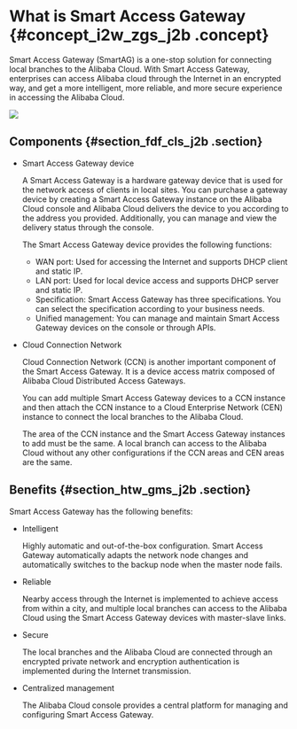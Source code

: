 # What is Smart Access Gateway {#concept_i2w_zgs_j2b .concept}

Smart Access Gateway \(SmartAG\) is a one-stop solution for connecting local branches to the Alibaba Cloud. With Smart Access Gateway, enterprises can access Alibaba cloud through the Internet in an encrypted way, and get a more intelligent, more reliable, and more secure experience in accessing the Alibaba Cloud.

![](http://static-aliyun-doc.oss-cn-hangzhou.aliyuncs.com/assets/img/15401/6804_zh-CN.png)

## Components {#section_fdf_cls_j2b .section}

-   Smart Access Gateway device

    A Smart Access Gateway is a hardware gateway device that is used for the network access of clients in local sites. You can purchase a gateway device by creating a Smart Access Gateway instance on the Alibaba Cloud console and Alibaba Cloud delivers the device to you according to the address you provided. Additionally, you can manage and view the delivery status through the console.

    The Smart Access Gateway device provides the following functions:

    -   WAN port: Used for accessing the Internet and supports DHCP client and static IP.
    -   LAN port: Used for local device access and supports DHCP server and static IP.
    -   Specification: Smart Access Gateway has three specifications. You can select the specification according to your business needs.
    -   Unified management: You can manage and maintain Smart Access Gateway devices on the console or through APIs.
-   Cloud Connection Network

    Cloud Connection Network \(CCN\) is another important component of the Smart Access Gateway. It is a device access matrix composed of Alibaba Cloud Distributed Access Gateways.

    You can add multiple Smart Access Gateway devices to a CCN instance and then attach the CCN instance to a Cloud Enterprise Network \(CEN\) instance to connect the local branches to the Alibaba Cloud.

    The area of the CCN instance and the Smart Access Gateway instances to add must be the same. A local branch can access to the Alibaba Cloud without any other configurations if the CCN areas and CEN areas are the same. 


## Benefits {#section_htw_gms_j2b .section}

Smart Access Gateway has the following benefits:

-   Intelligent

    Highly automatic and out-of-the-box configuration. Smart Access Gateway automatically adapts the network node changes and automatically switches to the backup node when the master node fails.

-   Reliable

    Nearby access through the Internet is implemented to achieve access from within a city, and multiple local branches can access to the Alibaba Cloud using the Smart Access Gateway devices with master-slave links.

-   Secure

    The local branches and the Alibaba Cloud are connected through an encrypted private network and encryption authentication is implemented during the Internet transmission.

-   Centralized management

    The Alibaba Cloud console provides a central platform for managing and configuring Smart Access Gateway.


